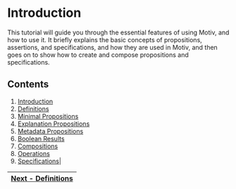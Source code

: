 ﻿# Introduction

This tutorial will guide you through the essential features of using Motiv, and how to use it.
It briefly explains the basic concepts of propositions, assertions, and specifications, and how they are used in 
Motiv, and then goes on to show how to create and compose propositions and specifications.

## Contents
1. [Introduction](./1.Introduction.md)
2. [Definitions](./2.Definitions.md)
3. [Minimal Propositions](./3.MinimalProposition.md)
4. [Explanation Propositions](./4.ExplanationProposition.md)
5. [Metadata Propositions](./5.MetadataProposition.md)
6. [Boolean Results](./6.BooleanResults.md)
7. [Compositions](./7.Compositions.md)
8. [Operations](./8.Operations.md)
9. [Specifications](./9.Specifications.md)|

| [Next - Definitions](./2.Definitions.md) |
|:----------------------------------------:|

